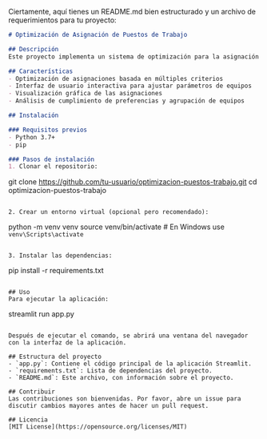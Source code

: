 Ciertamente, aquí tienes un README.md bien estructurado y un archivo de requerimientos para tu proyecto:

```markdown
# Optimización de Asignación de Puestos de Trabajo

## Descripción
Este proyecto implementa un sistema de optimización para la asignación de puestos de trabajo a diferentes equipos, considerando preferencias de ubicación, utilidad y tamaño de los equipos. Utiliza programación lineal para encontrar la asignación óptima y presenta los resultados a través de una interfaz interactiva creada con Streamlit.

## Características
- Optimización de asignaciones basada en múltiples criterios
- Interfaz de usuario interactiva para ajustar parámetros de equipos
- Visualización gráfica de las asignaciones
- Análisis de cumplimiento de preferencias y agrupación de equipos

## Instalación

### Requisitos previos
- Python 3.7+
- pip

### Pasos de instalación
1. Clonar el repositorio:
   ```
   git clone https://github.com/tu-usuario/optimizacion-puestos-trabajo.git
   cd optimizacion-puestos-trabajo
   ```

2. Crear un entorno virtual (opcional pero recomendado):
   ```
   python -m venv venv
   source venv/bin/activate  # En Windows use `venv\Scripts\activate`
   ```

3. Instalar las dependencias:
   ```
   pip install -r requirements.txt
   ```

## Uso
Para ejecutar la aplicación:
```
streamlit run app.py
```

Después de ejecutar el comando, se abrirá una ventana del navegador con la interfaz de la aplicación.

## Estructura del proyecto
- `app.py`: Contiene el código principal de la aplicación Streamlit.
- `requirements.txt`: Lista de dependencias del proyecto.
- `README.md`: Este archivo, con información sobre el proyecto.

## Contribuir
Las contribuciones son bienvenidas. Por favor, abre un issue para discutir cambios mayores antes de hacer un pull request.

## Licencia
[MIT License](https://opensource.org/licenses/MIT)
